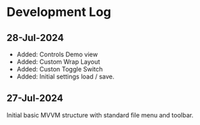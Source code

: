# Development Log

## 28-Jul-2024

- Added: Controls Demo view
- Added: Custom Wrap Layout
- Added: Custon Toggle Switch
- Added: Initial settings load / save.

## 27-Jul-2024

Initial basic MVVM structure with standard file menu and toolbar.
